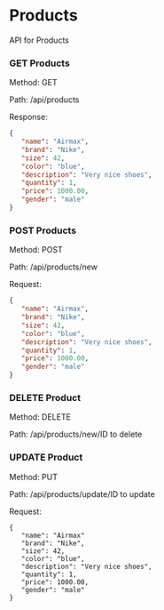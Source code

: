 
# Products
API for Products

### GET Products
Method: GET

Path: /api/products

Response:
 ```json
{
    "name": "Airmax",
    "brand": "Nike",
    "size": 42,
    "color": "blue",
    "description": "Very nice shoes",
    "quantity": 1,
    "price": 1000.00,
    "gender": "male"
}
```
 ### POST Products
 Method: POST
 
Path: /api/products/new

Request:
 ```json
{
    "name": "Airmax",
    "brand": "Nike",
    "size": 42,
    "color": "blue",
    "description": "Very nice shoes",
    "quantity": 1,
    "price": 1000.00,
    "gender": "male"
}
```

 ### DELETE Product
 Method: DELETE
 
 Path: /api/products/new/ID to delete

 ### UPDATE Product
 Method: PUT
 
 Path: /api/products/update/ID to update
 
Request:
 ```
{
    "name": "Airmax"
    "brand": "Nike",
    "size": 42,
    "color": "blue",
    "description": "Very nice shoes",
    "quantity": 1,
    "price": 1000.00,
    "gender": "male"
}
```



